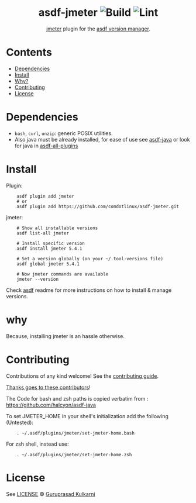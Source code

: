<div align="center">

# asdf-jmeter ![Build](https://github.com/comdotlinux/asdf-jmeter/workflows/Build/badge.svg) ![Lint](https://github.com/comdotlinux/asdf-jmeter/workflows/Lint/badge.svg)

[jmeter](https://jmeter.apache.org/usermanual/index.html) plugin for the [asdf version manager](https://asdf-vm.com).

</div>

# Contents

- [Dependencies](#dependencies)
- [Install](#install)
- [Why?](#why)
- [Contributing](#contributing)
- [License](#license)

# Dependencies

- `bash`, `curl`, `unzip`: generic POSIX utilities.
- Also java must be already installed, for ease of use see [asdf-java](https://github.com/halcyon/asdf-java) or look for java in [asdf-all-plugins](https://asdf-vm.com/#/plugins-all)

# Install

Plugin:

        asdf plugin add jmeter
        # or
        asdf plugin add https://github.com/comdotlinux/asdf-jmeter.git

jmeter:

        # Show all installable versions
        asdf list-all jmeter

        # Install specific version
        asdf install jmeter 5.4.1

        # Set a version globally (on your ~/.tool-versions file)
        asdf global jmeter 5.4.1

        # Now jmeter commands are available
        jmeter --version

Check [asdf](https://github.com/asdf-vm/asdf) readme for more instructions on how to
install & manage versions.

# why
Because, installing jmeter is an hassle otherwise.

# Contributing

Contributions of any kind welcome! See the [contributing guide](contributing.md).

[Thanks goes to these contributors](https://github.com/comdotlinux/asdf-jmeter/graphs/contributors)!

The Code for bash and zsh paths is copied verbatim from : https://github.com/halcyon/asdf-java

To set JMETER_HOME in your shell's initialization add the following (Untested):

        . ~/.asdf/plugins/jmeter/set-jmeter-home.bash

For zsh shell, instead use:

        . ~/.asdf/plugins/jmeter/set-jmeter-home.zsh

# License

See [LICENSE](LICENSE) © [Guruprasad Kulkarni](https://github.com/comdotlinux/)
